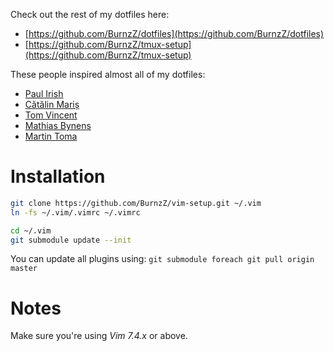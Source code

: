 Check out the rest of my dotfiles here:
* [https://github.com/BurnzZ/dotfiles](https://github.com/BurnzZ/dotfiles)
* [https://github.com/BurnzZ/tmux-setup](https://github.com/BurnzZ/tmux-setup)

These people inspired almost all of my dotfiles:
* [Paul Irish](https://github.com/paulirish/dotfiles)
* [Cătălin Mariș](https://github.com/alrra/dotfiles)
* [Tom Vincent](https://github.com/tlvince/vim-config)
* [Mathias Bynens](https://github.com/mathiasbynens/dotfiles)
* [Martin Toma](https://github.com/martin-svk/dot-files)

# Installation

```sh
git clone https://github.com/BurnzZ/vim-setup.git ~/.vim
ln -fs ~/.vim/.vimrc ~/.vimrc

cd ~/.vim
git submodule update --init
```

You can update all plugins using:
`git submodule foreach git pull origin master`


# Notes
Make sure you're using *Vim 7.4.x* or above.
